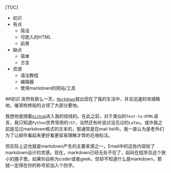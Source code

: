 [TOC]

- 初识
- 有点
    - 简洁
    - 可嵌入的HTML
    - 前景
- 缺点
    - 简单
    - 方言
- 资源
    - 语法教程
    - 编辑器
    - 使用markdown的网站/工具

##初识
突然有那么一天，[`Markdown`](http://zh.wikipedia.org/wiki/Markdown)就出现在了我的生活中，并且迅速的攻城略地，催哭啦修般的占领了大部分要地。

我想他是随着[`Github`](https://github,com)进入我的视线的。在此之前，对于类似的`Text-to-HTML`语言，我只知道`Python`世界常用的`rST`，当然还有听说过没见过的`LaTex`。或许我之前是见过markdown格式的文本的，那通常是在mail list中。我一直认为是老外们为了让邮件看起来更好看更容易理解才弄的花哨标注。

 但实际上这也就是markdown产生的主要来源之一，Email中的这些内容给了markdown设计的灵感。现在，markdown已经无处不在了，起码在程序员这个狭小的圈子里。如果你自称为coder或者geek，但却不知道什么是markdown，那就一定得在你的称号前加入个伪字。
